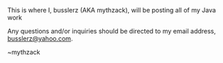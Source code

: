 This is where I, busslerz (AKA mythzack), will be posting all of my Java work

Any questions and/or inquiries should be directed to my email address, busslerz@yahoo.com.

~mythzack
